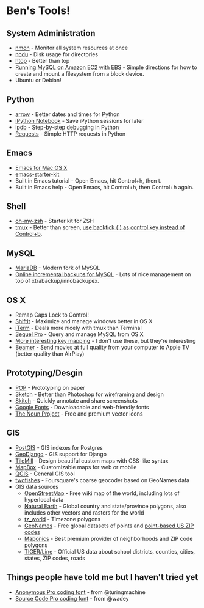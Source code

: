 Ben's Tools!
============

System Administration
---------------------
* [nmon](http://nmon.sourceforge.net/pmwiki.php) - Monitor all system resources at once
* [ncdu](http://dev.yorhel.nl/ncdu/scr) - Disk usage for directories
* [htop](http://hisham.hm/htop/) - Better than top
* [Running MySQL on Amazon EC2 with EBS](http://aws.amazon.com/articles/1663) - Simple directions for how to create and mount a filesystem from a block device.
* Ubuntu or Debian!

Python
------
* [arrow](http://crsmithdev.com/arrow/) - Better dates and times for Python
* [iPython Notebook](http://ipython.org/notebook.html) - Save iPython sessions for later
* [ipdb](http://www.gregaker.net/2012/apr/05/debugging-python-with-pdb-or-ipdb/) - Step-by-step debugging in Python
* [Requests](http://requests.readthedocs.org/en/latest/) - Simple HTTP requests in Python

Emacs
-----
* [Emacs for Mac OS X](http://emacsformacosx.com/)
* [emacs-starter-kit](https://github.com/technomancy/emacs-starter-kit)
* Built in Emacs tutorial - Open Emacs, hit Control+h, then t.
* Built in Emacs help - Open Emacs, hit Control+h, then Control+h again.

Shell
-----
* [oh-my-zsh](https://github.com/robbyrussell/oh-my-zsh) - Starter kit for ZSH
* [tmux](http://blog.hawkhost.com/2010/06/28/tmux-the-terminal-multiplexer/) - Better than screen, [use backtick (`) as control key instead of Control+b](https://github.com/aguynamedben/dotfiles/blob/master/.tmux.conf#L10).

MySQL
-----
* [MariaDB](https://mariadb.org/) - Modern fork of MySQL
* [Online incremental backups for MySQL](https://github.com/vitobotta/admin-scripts/blob/master/backup/xtrabackup.sh) - Lots of nice management on top of xtrabackup/innobackupex.

OS X
----
* Remap Caps Lock to Control!
* [ShiftIt](https://github.com/fikovnik/ShiftIt/releases) - Maximize and manage windows better in OS X
* [iTerm](http://www.iterm2.com/#/section/home) - Deals more nicely with tmux than Terminal
* [Sequel Pro](http://www.sequelpro.com/) - Query and manage MySQL from OS X
* [More interesting key mapping](http://stevelosh.com/blog/2012/10/a-modern-space-cadet/#modern-software) - I don't use these, but they're interesting
* [Beamer](http://beamer-app.com/) - Send movies at full quality from your computer to Apple TV (better quality than AirPlay)

Prototyping/Desgin
------------------
* [POP](https://popapp.in/) - Prototyping on paper
* [Sketch](http://www.bohemiancoding.com/sketch/) - Better than Photoshop for wireframing and design
* [Skitch](http://evernote.com/skitch/) - Quickly annotate and share screenshots
* [Google Fonts](https://www.google.com/fonts) - Downloadable and web-friendly fonts
* [The Noun Project](http://thenounproject.com/) - Free and premium vector icons

GIS
---
* [PostGIS](http://postgis.net/) - GIS indexes for Postgres
* [GeoDjango](https://docs.djangoproject.com/en/dev/ref/contrib/gis/) - GIS support for Django
* [TileMill](https://www.mapbox.com/tilemill/) - Design beautiful custom maps with CSS-like syntax
* [MapBox](https://www.mapbox.com/) - Customizable maps for web or mobile
* [QGIS](http://www.qgis.org/en/site/) - General GIS tool
* [twofishes](https://github.com/foursquare/twofishes) - Foursquare's coarse geocoder based on GeoNames data
* GIS data sources
  * [OpenStreetMap](http://wiki.openstreetmap.org/wiki/Downloading_data) - Free wiki map of the world, including lots of hyperlocal data
  * [Natural Earth](http://www.naturalearthdata.com/) - Global country and state/province polygons, also includes other vectors and rasters for the world
  * [tz_world](http://efele.net/maps/tz/world/) - Timezone polygons
  * [GeoNames](http://www.geonames.org/) - Free global datasets of points and [point-based US ZIP codes](http://download.geonames.org/export/zip/)
  * [Maponics](http://www.maponics.com/) - Best premium provider of neighborhoods and ZIP code polygons
  * [TIGER/Line](http://www.census.gov/geo/maps-data/data/tiger-line.html) - Official US data about school districts, counties, cities, states, ZIP codes, roads

Things people have told me but I haven't tried yet
--------------------------------------------------
* [Anonymous Pro coding font](http://www.marksimonson.com/fonts/view/anonymous-pro) - from @turingmachine
* [Source Code Pro coding font](https://github.com/adobe/source-code-pro) - from @wadey